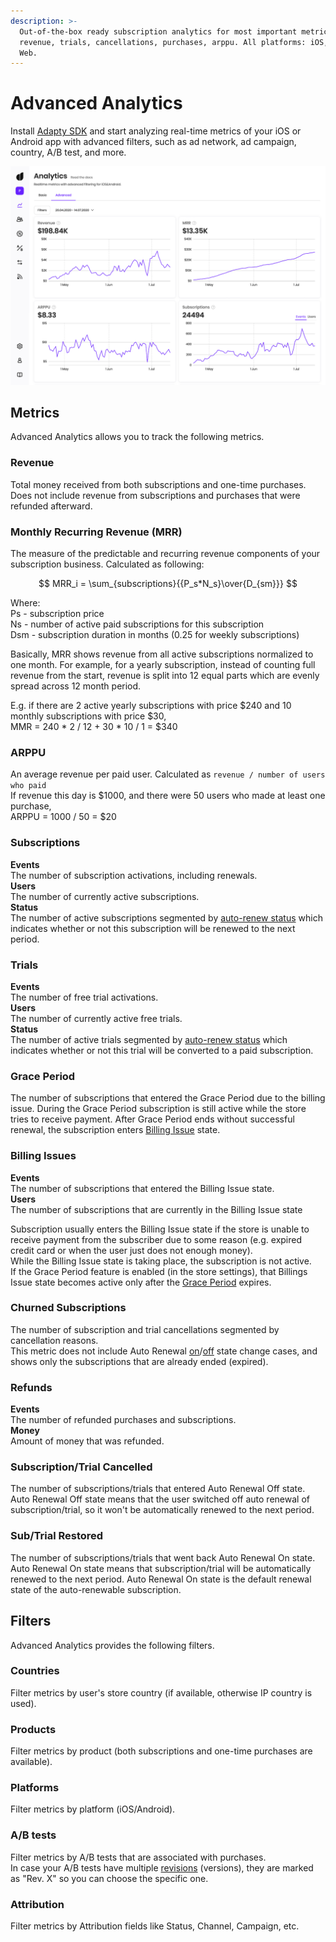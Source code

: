 ```yaml
---
description: >-
  Out-of-the-box ready subscription analytics for most important metrics: mrr,
  revenue, trials, cancellations, purchases, arppu. All platforms: iOS, Android,
  Web.
---
```


# Advanced Analytics



Install [Adapty SDK](https://github.com/adaptyteam/AdaptySDK-iOS) and start analyzing real-time metrics of your iOS or Android app with advanced filters, such as ad network, ad campaign, country, A/B test, and more.

![](../.gitbook/assets/analytics.jpg)

## Metrics

Advanced Analytics allows you to track the following metrics.

### Revenue

Total money received from both subscriptions and one-time purchases. Does not include revenue from subscriptions and purchases that were refunded afterward.

### Monthly Recurring Revenue \(MRR\)

The measure of the predictable and recurring revenue components of your subscription business. Calculated as following:

$$
MRR_i = \sum_{subscriptions}{{P_s*N_s}\over{D_{sm}}}
$$

Where:  
Ps - subscription price  
Ns - number of active paid subscriptions for this subscription  
Dsm - subscription duration in months \(0.25 for weekly subscriptions\)

Basically, MRR shows revenue from all active subscriptions normalized to one month. For example, for a yearly subscription, instead of counting full revenue from the start, revenue is split into 12 equal parts which are evenly spread across 12 month period.

E.g. if there are 2 active yearly subscriptions with price $240 and 10 monthly subscriptions with price $30,  
MMR = 240 \* 2 / 12 + 30 \* 10 / 1 = $340

### ARPPU

An average revenue per paid user. Calculated as `revenue / number of users who paid`  
If revenue this day is $1000, and there were 50 users who made at least one purchase,  
ARPPU = 1000 / 50 = $20

### Subscriptions

**Events**  
The number of subscription activations, including renewals.  
**Users**  
The number of currently active subscriptions.  
**Status**  
The number of active subscriptions segmented by [auto-renew status](advanced-analytics.md#sub-trial-auto-renewal-off) which indicates whether or not this subscription will be renewed to the next period.

### Trials

**Events**  
The number of free trial activations.  
**Users**  
The number of currently active free trials.  
**Status**  
The number of active trials segmented by [auto-renew status](advanced-analytics.md#sub-trial-auto-renewal-off) which indicates whether or not this trial will be converted to a paid subscription.

### Grace Period

The number of subscriptions that entered the Grace Period due to the billing issue. During the Grace Period subscription is still active while the store tries to receive payment. After Grace Period ends without successful renewal, the subscription enters [Billing Issue](advanced-analytics.md#billing-issues) state.

### Billing Issues

**Events**  
The number of subscriptions that entered the Billing Issue state.  
**Users**  
The number of subscriptions that are currently in the Billing Issue state

Subscription usually enters the Billing Issue state if the store is unable to receive payment from the subscriber due to some reason \(e.g. expired credit card or when the user just does not enough money\).  
While the Billing Issue state is taking place, the subscription is not active.  
If the Grace Period feature is enabled \(in the store settings\), that Billings Issue state becomes active only after the [Grace Period](advanced-analytics.md#grace-period) expires.

### Churned Subscriptions

The number of subscription and trial cancellations segmented by cancellation reasons.  
This metric does not include Auto Renewal [on](advanced-analytics.md#sub-trial-restored)/[off](advanced-analytics.md#subscription-trial-cancelled) state change cases, and shows only the subscriptions that are already ended \(expired\).

### Refunds

**Events**  
The number of refunded purchases and subscriptions.  
**Money**  
Amount of money that was refunded.

### **Subscription/Trial Cancelled**

The number of subscriptions/trials that entered Auto Renewal Off state.  
Auto Renewal Off state means that the user switched off auto renewal of subscription/trial, so it won't be automatically renewed to the next period.

### **Sub/Trial Restored**

The number of subscriptions/trials that went back Auto Renewal On state.  
Auto Renewal On state means that subscription/trial will be automatically renewed to the next period. Auto Renewal On state is the default renewal state of the auto-renewable subscription.

## Filters

Advanced Analytics provides the following filters.

### Countries

Filter metrics by user's store country \(if available, otherwise IP country is used\).

### Products

Filter metrics by product \(both subscriptions and one-time purchases are available\).

### Platforms

Filter metrics by platform \(iOS/Android\).

### A/B tests

Filter metrics by A/B tests that are associated with purchases.  
In case your A/B tests have multiple [revisions](../purchase-infrastructure/ab-tests.md#versioning-edition) \(versions\), they are marked as "Rev. X" so you can choose the specific one.

### Attribution

Filter metrics by Attribution fields like Status, Channel, Campaign, etc.



